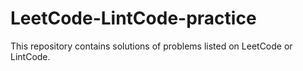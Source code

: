 # LeetCode-LintCode-practice
This repository contains solutions of problems listed on LeetCode or LintCode.  
